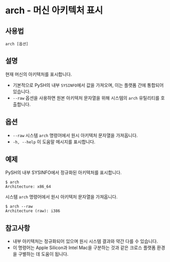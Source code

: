 # arch - 머신 아키텍처 표시

## 사용법

    arch [옵션]


## 설명

현재 머신의 아키텍처를 표시합니다.

- 기본적으로 PySH의 내부 `SYSINFO`에서 값을 가져오며, 이는 플랫폼 간에 통합되어 있습니다.
- `--raw` 옵션을 사용하면 원본 아키텍처 문자열을 위해 시스템의 `arch` 유틸리티를 호출합니다.


## 옵션

- `--raw` 시스템 `arch` 명령어에서 원시 아키텍처 문자열을 가져옵니다.
- `-h, --help` 이 도움말 메시지를 표시합니다.


## 예제

PySH의 내부 SYSINFO에서 정규화된 아키텍처를 표시합니다.

```shell
$ arch
Architecture: x86_64
```

시스템 `arch` 명령어에서 원시 아키텍처 문자열을 가져옵니다.

```shell
$ arch --raw
Architecture (raw): i386
```


## 참고사항

- 내부 아키텍처는 정규화되어 있으며 원시 시스템 결과와 약간 다를 수 있습니다.
- 이 명령어는 Apple Silicon과 Intel Mac을 구분하는 것과 같은 크로스 플랫폼 환경을 구별하는 데 도움이 됩니다.
